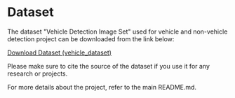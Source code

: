 # Dataset

The dataset "Vehicle Detection Image Set" used for vehicle and non-vehicle detection project can be downloaded from the link below:

[Download Dataset (vehicle_dataset)](https://www.kaggle.com/datasets/brsdincer/vehicle-detection-image-set)

Please make sure to cite the source of the dataset if you use it for any research or projects.

For more details about the project, refer to the main README.md.
